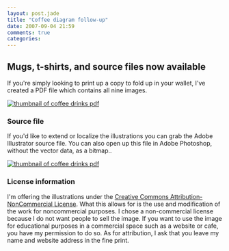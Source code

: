 ```yaml
---
layout: post.jade
title: "Coffee diagram follow-up"
date: 2007-09-04 21:59
comments: true
categories:
---
```


## Mugs, t-shirts, and source files now available

 [1]: http://www.cafepress.com/lokesh
 [2]: http://cafepress.com/lokesh
 [3]: http://www.cafepress.com/lokesh.166716863

If you're simply looking to print up a copy to fold up in your wallet, I've created a PDF file which contains all nine images.

<div class="big-icon-box"><a href="/media/posts/coffee-diagram-follow-up/9_cups_of_coffee_diagram.pdf" class="big-icon"><img src="/media/posts/coffee-diagram-follow-up/coffee-drinks-pdf-icon.png" alt="thumbnail of coffee drinks pdf"  /></a></div>

### Source file

If you'd like to extend or localize the illustrations you can grab the Adobe Illustrator source file. You can also open up this file in Adobe Photoshop, without the vector data, as a bitmap..

<div class="big-icon-box"><a href="/media/posts/coffee-diagram-follow-up/9_cups_of_coffee_diagram.ai" class="big-icon"><img src="/media/posts/coffee-diagram-follow-up/coffee-drinks-ai-icon.png" alt="thumbnail of coffee drinks pdf" /></a></div>

### License information

I'm offering the illustrations under the [Creative Commons Attribution-NonCommercial License][4]. What this allows for is the use and modification of the work for noncommercial purposes. I chose a non-commercial license because I do not want people to sell the image. If you want to use the image for educational purposes in a commercial space such as a website or cafe, you have my permission to do so. As for attribution, I ask that you leave my name and website address in the fine print.

 [4]: http://creativecommons.org/licenses/by-nc/3.0/
